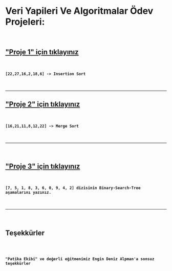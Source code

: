 # <strong> Veri Yapileri Ve Algoritmalar Ödev Projeleri:

<br>

## ["Proje 1" için tıklayınız](https://github.com/alikartalonline/Veri-Yapileri-Ve-Algoritmalar-InsertionSort/blob/main/InsertionSort.md)
<br>

```
[22,27,16,2,18,6] -> Insertion Sort

```
<br>
<hr>

## ["Proje 2" için tıklayınız]()
<br>

```
[16,21,11,8,12,22] -> Merge Sort

```
<br>
<hr>
<br>

## ["Proje 3" için tıklayınız](https://github.com/alikartalonline/Veri-Yapileri-Ve-Algoritmalar-InsertionSort/blob/main/Binary-Search-Tree.md)
<br>

```
[7, 5, 1, 8, 3, 6, 0, 9, 4, 2] dizisinin Binary-Search-Tree aşamalarını yazınız.

```
<br>
<hr>
<br>


## <b> Teşekkürler
<br>

```

"Patika Ekibi" ve değerli eğitmenimiz Engin Deniz Alpman'a sonsuz teşekkürler 

```

